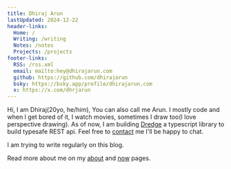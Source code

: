 ```yaml
---
title: Dhiraj Arun
lastUpdated: 2024-12-22
header-links:
  Home: /
  Writing: /writing
  Notes: /notes
  Projects: /projects
footer-links:
  RSS: /rss.xml
  email: mailto:hey@dhirajarun.com
  github: https://github.com/dhirajarun
  bsky: https://bsky.app/profile/dhirajarun.com
  x: https://x.com/dhrjarun
---
```


Hi, I am Dhiraj(20yo, he/him), You can also call me Arun. I mostly code and when I get bored of it, I watch movies, sometimes I draw too(I love perspective drawing). As of now, I am building [Dredge](./projects/dredge) a typescript library to build typesafe REST api. Feel free to [contact](contact) me I'll be happy to chat.

I am trying to write regularly on this blog. 

Read more about me on my [about](./about) and [now](./now) pages.
